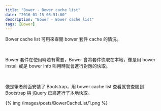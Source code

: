 ```yaml
---
title: "Bower - Bower cache list"
date: "2016-01-15 05:51:00"
description: "Bower - Bower cache list"
tags: [Bower]
---
```



Bower cache list 可用來查閱 bower 套件 cache 的情況。  

<!-- More -->

<br/>


Bower 套件在使用時若有需要，Bower 會將套件快取在本地，像是用 bower install 或是 bower info 叫用時就會進行對應的快取。  

<br/>


像是筆者前面安裝了 Bootstrap，用 bower cache list 查看就會查閱到 Bootstrap 與 jQuery 已經進行了本地快取。  

{% img /images/posts/BowerCacheList/1.png %}
